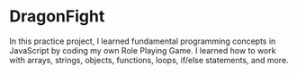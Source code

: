 # DragonFight
In this practice project, I learned fundamental programming concepts in JavaScript by coding my own Role Playing Game. I learned how to work with arrays, strings, objects, functions, loops, if/else statements, and more.
